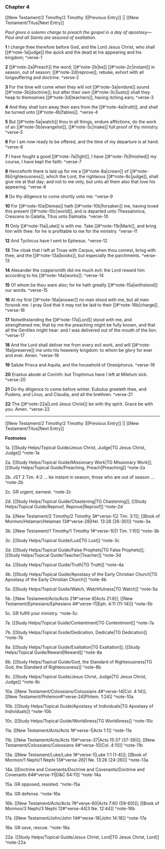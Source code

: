 ### Chapter 4

[[New Testament/2 Timothy/2 Timothy 3|Previous Entry]]  ||  [[New Testament/Titus|Next Entry]]

*Paul gives a solemn charge to preach the gospel in a day of apostasy—Paul and all Saints are assured of exaltation.*

**1**    I charge thee therefore before God, and the Lord Jesus Christ, who shall [[#^note-1a|judge]] the quick and the dead at his appearing and his kingdom; ^verse-1

**2**  [[#^note-2a|Preach]] the word; [[#^note-2b|be]] [[#^note-2c|instant]] in season, out of season; [[#^note-2d|reprove]], rebuke, exhort with all longsuffering and doctrine. ^verse-2

**3**  For the time will come when they will not [[#^note-3a|endure]] sound [[#^note-3b|doctrine]]; but after their own [[#^note-3c|lusts]] shall they heap to themselves [[#^note-3d|teachers]], having itching ears; ^verse-3

**4**  And they shall turn away their ears from the [[#^note-4a|truth]], and shall be turned unto [[#^note-4b|fables]]. ^verse-4

**5**  But [[#^note-5a|watch]] thou in all things, endure afflictions, do the work of an [[#^note-5b|evangelist]], [[#^note-5c|make]] full proof of thy ministry. ^verse-5

**6**  For I am now ready to be offered, and the time of my departure is at hand. ^verse-6

**7**  I have fought a good [[#^note-7a|fight]], I have [[#^note-7b|finished]] my course, I have kept the faith: ^verse-7

**8**  Henceforth there is laid up for me a [[#^note-8a|crown]] of [[#^note-8b|righteousness]], which the Lord, the righteous [[#^note-8c|judge]], shall give me at that day: and not to me only, but unto all them also that love his appearing. ^verse-8

**9**  Do thy diligence to come shortly unto me: ^verse-9

**10**  For [[#^note-10a|Demas]] hath [[#^note-10b|forsaken]] me, having loved this present [[#^note-10c|world]], and is departed unto Thessalonica; Crescens to Galatia, Titus unto Dalmatia. ^verse-10

**11**  Only [[#^note-11a|Luke]] is with me. Take [[#^note-11b|Mark]], and bring him with thee: for he is profitable to me for the ministry. ^verse-11

**12**  And Tychicus have I sent to Ephesus. ^verse-12

**13**  The cloak that I left at Troas with Carpus, when thou comest, bring with thee, and the [[#^note-13a|books]], but especially the parchments. ^verse-13

**14**  Alexander the coppersmith did me much evil: the Lord reward him according to his [[#^note-14a|works]]: ^verse-14

**15**  Of whom be thou ware also; for he hath greatly [[#^note-15a|withstood]] our words. ^verse-15

**16**  At my first [[#^note-16a|answer]] no man stood with me, but all men forsook me: I pray God that it may not be laid to their [[#^note-16b|charge]]. ^verse-16

**17**  Notwithstanding the [[#^note-17a|Lord]] stood with me, and strengthened me; that by me the preaching might be fully known, and that all the Gentiles might hear: and I was delivered out of the mouth of the lion. ^verse-17

**18**  And the Lord shall deliver me from every evil work, and will [[#^note-18a|preserve]] me unto his heavenly kingdom: to whom be glory for ever and ever. Amen. ^verse-18

**19**  Salute Prisca and Aquila, and the household of Onesiphorus. ^verse-19

**20**  Erastus abode at Corinth: but Trophimus have I left at Miletum sick. ^verse-20

**21**  Do thy diligence to come before winter. Eubulus greeteth thee, and Pudens, and Linus, and Claudia, and all the brethren. ^verse-21

**22**  The [[#^note-22a|Lord Jesus Christ]] be with thy spirit. Grace be with you. Amen. ^verse-22


---
[[New Testament/2 Timothy/2 Timothy 3|Previous Entry]]  ||  [[New Testament/Titus|Next Entry]]


**Footnotes**


1a. [[Study Helps/Topical Guide/Jesus Christ, Judge|TG Jesus Christ, Judge]] ^note-1a

2a. [[Study Helps/Topical Guide/Missionary Work|TG Missionary Work]]; [[Study Helps/Topical Guide/Preaching, Preach|Preaching]] ^note-2a

2b. JST 2 Tim. 4:2 ... be instant in season, those who are out of season ... ^note-2b

2c. GR urgent, earnest. ^note-2c

2d. [[Study Helps/Topical Guide/Chastening|TG Chastening]]; [[Study Helps/Topical Guide/Reproof, Reprove|Reproof]] ^note-2d

3a. [[New Testament/2 Timothy/2 Timothy 3#^verse-1|2 Tim. 3:1]]; [[Book of Mormon/Helaman/Helaman 13#^verse-28|Hel. 13:28 (26-30)]] ^note-3a

3b. [[New Testament/1 Timothy/1 Timothy 1#^verse-10|1 Tim. 1:10]] ^note-3b

3c. [[Study Helps/Topical Guide/Lust|TG Lust]] ^note-3c

3d. [[Study Helps/Topical Guide/False Prophets|TG False Prophets]]; [[Study Helps/Topical Guide/Teacher|Teacher]] ^note-3d

4a. [[Study Helps/Topical Guide/Truth|TG Truth]] ^note-4a

4b. [[Study Helps/Topical Guide/Apostasy of the Early Christian Church|TG Apostasy of the Early Christian Church]] ^note-4b

5a. [[Study Helps/Topical Guide/Watch, Watchfulness|TG Watch]] ^note-5a

5b. [[New Testament/Acts/Acts 21#^verse-8|Acts 21:8]]; [[New Testament/Ephesians/Ephesians 4#^verse-11|Eph. 4:11 (11-14)]] ^note-5b

5c. GR fulfill your ministry. ^note-5c

7a. [[Study Helps/Topical Guide/Contentment|TG Contentment]] ^note-7a

7b. [[Study Helps/Topical Guide/Dedication, Dedicate|TG Dedication]] ^note-7b

8a. [[Study Helps/Topical Guide/Exaltation|TG Exaltation]]; [[Study Helps/Topical Guide/Reward|Reward]] ^note-8a

8b. [[Study Helps/Topical Guide/God, the Standard of Righteousness|TG God, the Standard of Righteousness]] ^note-8b

8c. [[Study Helps/Topical Guide/Jesus Christ, Judge|TG Jesus Christ, Judge]] ^note-8c

10a. [[New Testament/Colossians/Colossians 4#^verse-14|Col. 4:14]]; [[New Testament/Philemon#^verse-24|Philem. 1:24]] ^note-10a

10b. [[Study Helps/Topical Guide/Apostasy of Individuals|TG Apostasy of Individuals]] ^note-10b

10c. [[Study Helps/Topical Guide/Worldliness|TG Worldliness]] ^note-10c

11a. [[New Testament/Acts/Acts 1#^verse-1|Acts 1:1]] ^note-11a

11b. [[New Testament/Acts/Acts 15#^verse-37|Acts 15:37 (37-39)]]; [[New Testament/Colossians/Colossians 4#^verse-10|Col. 4:10]] ^note-11b

13a. [[New Testament/Luke/Luke 1#^verse-1|Luke 1:1 (1-4)]]; [[Book of Mormon/1 Nephi/1 Nephi 13#^verse-26|1 Ne. 13:26 (24-26)]] ^note-13a

14a. [[Doctrine and Covenants/Doctrine and Covenants/Doctrine and Covenants 64#^verse-11|D&C 64:11]] ^note-14a

15a. GR opposed, resisted. ^note-15a

16a. GR defense. ^note-16a

16b. [[New Testament/Acts/Acts 7#^verse-60|Acts 7:60 (59-60)]]; [[Book of Mormon/3 Nephi/3 Nephi 12#^verse-44|3 Ne. 12:44]] ^note-16b

17a. [[New Testament/John/John 14#^verse-18|John 14:18]] ^note-17a

18a. GR save, rescue. ^note-18a

22a. [[Study Helps/Topical Guide/Jesus Christ, Lord|TG Jesus Christ, Lord]] ^note-22a